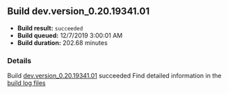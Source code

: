 ## Build dev.version_0.20.19341.01
- **Build result:** `succeeded`
- **Build queued:** 12/7/2019 3:00:01 AM
- **Build duration:** 202.68 minutes
### Details
Build [dev.version_0.20.19341.01](https://winappstudio.visualstudio.com/web/build.aspx?pcguid=a4ef43be-68ce-4195-a619-079b4d9834c2&builduri=vstfs%3a%2f%2f%2fBuild%2fBuild%2f32223) succeeded
Find detailed information in the [build log files]()
